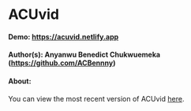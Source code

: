 # ACUvid

#### Demo: https://acuvid.netlify.app

#### Author(s): Anyanwu Benedict Chukwuemeka (https://github.com/ACBennny)

#### About:
You can view the most recent version of ACUvid
<a href="https://acuvid.netlify.app/?v=latest" target="_blank" title="View the latest version of ACUvid">here</a>.
